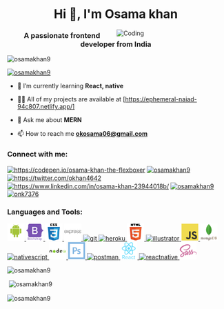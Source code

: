<h1 align="center">Hi 👋, I'm Osama khan</h1>
<img align="right" alt="Coding" width="250" src="https://cdn.dribbble.com/users/1162077/screenshots/3848914/programmer.gif">


<h3 align="center">A passionate frontend developer from India</h3>

<p align="left"> <img src="https://komarev.com/ghpvc/?username=osamakhan9&label=Profile%20views&color=0e75b6&style=flat" alt="osamakhan9" /> </p>

<p align="left" > <a href="https://github.com/ryo-ma/github-profile-trophy"><img width="650" src="https://github-profile-trophy.vercel.app/?username=osamakhan9" alt="osamakhan9" /></a> </p>



- 🌱 I’m currently learning **React, native**

- 👨‍💻 All of my projects are available at [https://ephemeral-naiad-94c807.netlify.app/]

- 💬 Ask me about **MERN**

- 📫 How to reach me **okosama06@gmail.com**

<h3 align="left">Connect with me:</h3>
<p align="left">
<a href="https://codepen.io/profile/organize" target="blank"><img align="center" src="https://raw.githubusercontent.com/rahuldkjain/github-profile-readme-generator/master/src/images/icons/Social/codepen.svg" alt="https://codepen.io/osama-khan-the-flexboxer" height="30" width="40" /></a>
<a href="https://dev.to/osamakhan9" target="blank"><img align="center" src="https://raw.githubusercontent.com/rahuldkjain/github-profile-readme-generator/master/src/images/icons/Social/devto.svg" alt="osamakhan9" height="30" width="40" /></a>
<a href="https://twitter.com/https://twitter.com/okhan4642" target="blank"><img align="center" src="https://raw.githubusercontent.com/rahuldkjain/github-profile-readme-generator/master/src/images/icons/Social/twitter.svg" alt="https://twitter.com/okhan4642" height="30" width="40" /></a>
<a href="https://linkedin.com/in/https://www.linkedin.com/in/osama-khan-23944018b/" target="blank"><img align="center" src="https://raw.githubusercontent.com/rahuldkjain/github-profile-readme-generator/master/src/images/icons/Social/linked-in-alt.svg" alt="https://www.linkedin.com/in/osama-khan-23944018b/" height="30" width="40" /></a>
<a href="https://codesandbox.com/osamakhan9" target="blank"><img align="center" src="https://raw.githubusercontent.com/rahuldkjain/github-profile-readme-generator/master/src/images/icons/Social/codesandbox.svg" alt="osamakhan9" height="30" width="40" /></a>
<a href="https://instagram.com/onk7376" target="blank"><img align="center" src="https://raw.githubusercontent.com/rahuldkjain/github-profile-readme-generator/master/src/images/icons/Social/instagram.svg" alt="onk7376" height="30" width="40" /></a>
</p>

<h3 align="left">Languages and Tools:</h3>
<p align="left"> <a href="https://developer.android.com" target="_blank" rel="noreferrer"> <img src="https://raw.githubusercontent.com/devicons/devicon/master/icons/android/android-original-wordmark.svg" alt="android" width="40" height="40"/> </a> <a href="https://getbootstrap.com" target="_blank" rel="noreferrer"> <img src="https://raw.githubusercontent.com/devicons/devicon/master/icons/bootstrap/bootstrap-plain-wordmark.svg" alt="bootstrap" width="40" height="40"/> </a> <a href="https://www.w3schools.com/css/" target="_blank" rel="noreferrer"> <img src="https://raw.githubusercontent.com/devicons/devicon/master/icons/css3/css3-original-wordmark.svg" alt="css3" width="40" height="40"/> </a> <a href="https://expressjs.com" target="_blank" rel="noreferrer"> <img src="https://raw.githubusercontent.com/devicons/devicon/master/icons/express/express-original-wordmark.svg" alt="express" width="40" height="40"/> </a> <a href="https://git-scm.com/" target="_blank" rel="noreferrer"> <img src="https://www.vectorlogo.zone/logos/git-scm/git-scm-icon.svg" alt="git" width="40" height="40"/> </a> <a href="https://heroku.com" target="_blank" rel="noreferrer"> <img src="https://www.vectorlogo.zone/logos/heroku/heroku-icon.svg" alt="heroku" width="40" height="40"/> </a> <a href="https://www.w3.org/html/" target="_blank" rel="noreferrer"> <img src="https://raw.githubusercontent.com/devicons/devicon/master/icons/html5/html5-original-wordmark.svg" alt="html5" width="40" height="40"/> </a> <a href="https://www.adobe.com/in/products/illustrator.html" target="_blank" rel="noreferrer"> <img src="https://www.vectorlogo.zone/logos/adobe_illustrator/adobe_illustrator-icon.svg" alt="illustrator" width="40" height="40"/> </a> <a href="https://developer.mozilla.org/en-US/docs/Web/JavaScript" target="_blank" rel="noreferrer"> <img src="https://raw.githubusercontent.com/devicons/devicon/master/icons/javascript/javascript-original.svg" alt="javascript" width="40" height="40"/> </a> <a href="https://www.mongodb.com/" target="_blank" rel="noreferrer"> <img src="https://raw.githubusercontent.com/devicons/devicon/master/icons/mongodb/mongodb-original-wordmark.svg" alt="mongodb" width="40" height="40"/> </a> <a href="https://nativescript.org/" target="_blank" rel="noreferrer"> <img src="https://raw.githubusercontent.com/detain/svg-logos/780f25886640cef088af994181646db2f6b1a3f8/svg/nativescript.svg" alt="nativescript" width="40" height="40"/> </a> <a href="https://nodejs.org" target="_blank" rel="noreferrer"> <img src="https://raw.githubusercontent.com/devicons/devicon/master/icons/nodejs/nodejs-original-wordmark.svg" alt="nodejs" width="40" height="40"/> </a> <a href="https://www.photoshop.com/en" target="_blank" rel="noreferrer"> <img src="https://raw.githubusercontent.com/devicons/devicon/master/icons/photoshop/photoshop-line.svg" alt="photoshop" width="40" height="40"/> </a> <a href="https://postman.com" target="_blank" rel="noreferrer"> <img src="https://www.vectorlogo.zone/logos/getpostman/getpostman-icon.svg" alt="postman" width="40" height="40"/> </a> <a href="https://reactjs.org/" target="_blank" rel="noreferrer"> <img src="https://raw.githubusercontent.com/devicons/devicon/master/icons/react/react-original-wordmark.svg" alt="react" width="40" height="40"/> </a> <a href="https://reactnative.dev/" target="_blank" rel="noreferrer"> <img src="https://reactnative.dev/img/header_logo.svg" alt="reactnative" width="40" height="40"/> </a> <a href="https://sass-lang.com" target="_blank" rel="noreferrer"> <img src="https://raw.githubusercontent.com/devicons/devicon/master/icons/sass/sass-original.svg" alt="sass" width="40" height="40"/> </a> </p>

<p><img src="https://github-readme-stats.vercel.app/api/top-langs?username=osamakhan9&show_icons=true&locale=en&layout=compact" alt="osamakhan9" /></p>

<p>&nbsp;<img align="center" src="https://github-readme-stats.vercel.app/api?username=osamakhan9&show_icons=true&locale=en" alt="osamakhan9" /></p>

<p><img align="center" src="https://github-readme-streak-stats.herokuapp.com/?user=osamakhan9&" alt="osamakhan9" /></p>
